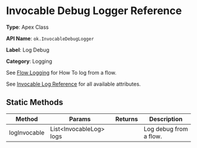 # Invocable Debug Logger Reference

**Type**: Apex Class

**API Name**: `ok.InvocableDebugLogger`

**Label**: Log Debug

**Category**: Logging

See [Flow Logging](../api/flow-logging.md) for How To log from a flow.

See [Invocable Log Reference](./InvocableLog.md) for all available attributes.

## Static Methods

| Method       | Params                   | Returns | Description            |
| ------------ | ------------------------ | ------- | ---------------------- |
| logInvocable | List<InvocableLog\> logs |         | Log debug from a flow. |
